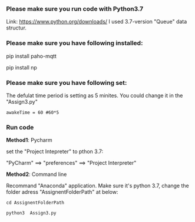 
### Please make sure you run code with Python3.7

Link: https://www.python.org/downloads/
I used 3.7-version "Queue" data structur.

### Please make sure you have following installed:
pip install paho-mqtt

pip install np

### Please make sure you have following set:
The defulat time period is setting as 5 minites. You could change it in the "Assign3.py"

```awakeTime = 60 #60*5```

### Run code
**Method1**: Pycharm

set the "Project Intepreter" to pthon 3.7:

"PyCharm" ==> "preferences" ==> "Project Interpreter"



**Method2**: Command line

Recommand "Anaconda" application.
Make sure it's python 3.7,
change the folder adress "AssignentFolderPath" at below:

```cd AssignentFolderPath```

```python3  Assign3.py```





